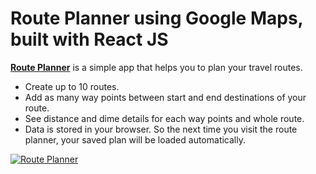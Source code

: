 # Route Planner using Google Maps, built with React JS

**[Route Planner](http://veerasundar.com/route-planner)** is a simple app that helps you to plan your travel routes.

* Create up to 10 routes.
* Add as many way points between start and end destinations of your route.
* See distance and dime details for each way points and whole route.
* Data is stored in your browser. So the next time you visit the route planner, your saved plan will be loaded automatically.

[![Route Planner](http://i.imgur.com/7FotT7B.png)](http://veerasundar.com/route-planner)

